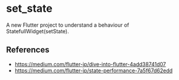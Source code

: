 # set_state

A new Flutter project to understand a behaviour of StatefullWidget(setState).

## References

- https://medium.com/flutter-jp/dive-into-flutter-4add38741d07
- https://medium.com/flutter-jp/state-performance-7a5f67d62edd
